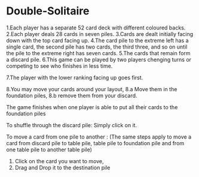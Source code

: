 # Double-Solitaire

1.Each player has a separate 52 card deck with different coloured backs.
2.Each player deals 28 cards in seven piles.
3.Cards are dealt initially facing down with the top card facing up.
4.The card pile to the extreme left has a single card, the second pile has two cards, the third three, and so on until the pile to the extreme right has seven cards. 
5.The cards that remain form a discard pile.
6.This game can be played by two players chenging turns or competing to see who finishes in less time.

7.The player with the lower ranking facing up goes first.

8.You may move your cards around your layout, 
8.a Move them in the foundation piles,
8.b remove them from your discard.  

The game finishes when one player is able to put all their cards to the foundation piles 
 
To shuffle through the discard pile:
Simply click on it.

To move a card from one pile to another :
(The same steps apply to move a card from discard pile to table pile, table pile to foundation pile and from one table pile to another table pile) 
1. Click on the card you want to move, 
2. Drag and Drop it to the destination pile
